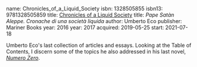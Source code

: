 name: Chronicles_of_a_Liquid_Society
isbn: 1328505855
isbn13: 9781328505859
title: [Chronicles of a Liquid Society](https://www.amazon.com/dp/1328505855)
title: <i>Pape Sat&agrave;n Aleppe. Cronache di una societ&agrave; liquida</i>
author: Umberto Eco
publisher: Mariner Books
year: 2016
year: 2017
acquired: 2019-05-25
start: 2021-07-18

Umberto Eco's last collection of articles and essays.  Looking at the Table of
Contents, I discern some of the topics he also addressed in his last novel,
[_Numero Zero_](Books.html#Numero_Zero).
